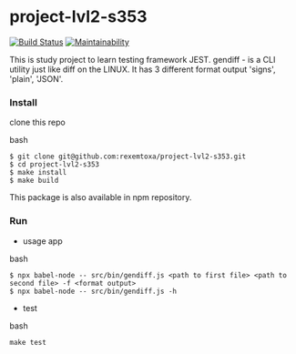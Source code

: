 # project-lvl2-s353

[![Build Status](https://travis-ci.com/rexemtoxa/project-lvl2-s353.svg?branch=master)](https://travis-ci.com/rexemtoxa/project-lvl2-s353)
[![Maintainability](https://api.codeclimate.com/v1/badges/5dc770f1a9a86035a9ca/maintainability)](https://codeclimate.com/github/rexemtoxa/project-lvl2-s353/maintainability)

This is study project to learn testing framework JEST. gendiff - is a CLI utility just like diff on the LINUX.
It has 3 different format output 'signs', 'plain', 'JSON'.

### Install
clone this repo

bash
```
$ git clone git@github.com:rexemtoxa/project-lvl2-s353.git
$ cd project-lvl2-s353
$ make install
$ make build
```
This package is also available in npm repository.

### Run
* usage app

bash
```
$ npx babel-node -- src/bin/gendiff.js <path to first file> <path to second file> -f <format output>
$ npx babel-node -- src/bin/gendiff.js -h
```
* test

bash
```
make test
```